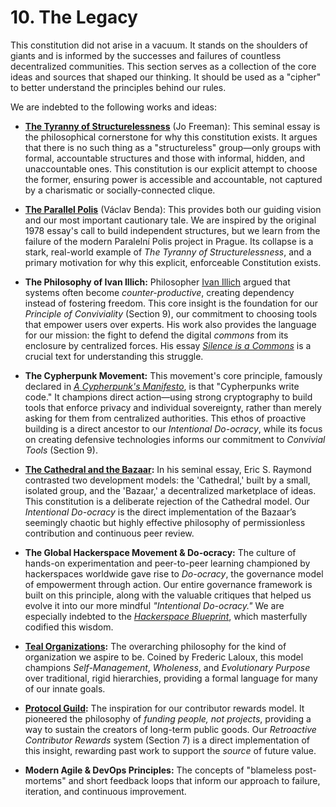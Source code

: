 # 10. The Legacy

This constitution did not arise in a vacuum. It stands on the shoulders of giants and is informed by the successes and failures of countless decentralized communities. This section serves as a collection of the core ideas and sources that shaped our thinking. It should be used as a "cipher" to better understand the principles behind our rules.

We are indebted to the following works and ideas:

* **[The Tyranny of Structurelessness](https://www.jofreeman.com/joreen/tyranny.htm)** (Jo Freeman): This seminal essay is the philosophical cornerstone for why this constitution exists. It argues that there is no such thing as a "structureless" group—only groups with formal, accountable structures and those with informal, hidden, and unaccountable ones. This constitution is our explicit attempt to choose the former, ensuring power is accessible and accountable, not captured by a charismatic or socially-connected clique.

* **[The Parallel Polis](https://parallelpolis.info/t/paralelni-polis-essay)** (Václav Benda): This provides both our guiding vision and our most important cautionary tale. We are inspired by the original 1978 essay's call to build independent structures, but we learn from the failure of the modern Paralelní Polis project in Prague. Its collapse is a stark, real-world example of *The Tyranny of Structurelessness*, and a primary motivation for why this explicit, enforceable Constitution exists.

* **The Philosophy of Ivan Illich:** Philosopher [Ivan Illich](https://en.wikipedia.org/wiki/Ivan_Illich) argued that systems often become *counter-productive*, creating dependency instead of fostering freedom. This core insight is the foundation for our *Principle of Conviviality* (Section 9), our commitment to choosing tools that empower users over experts. His work also provides the language for our mission: the fight to defend the digital *commons* from its enclosure by centralized forces. His essay *[Silence is a Commons](https://www.inist.org/library/1982-03-21.Illich.Silence%20is%20a%20Commons.pdf)* is a crucial text for understanding this struggle.

* **The Cypherpunk Movement:** This movement's core principle, famously declared in *[A Cypherpunk's Manifesto](https://nakamotoinstitute.org/library/cypherpunk-manifesto/)*, is that "Cypherpunks write code." It champions direct action—using strong cryptography to build tools that enforce privacy and individual sovereignty, rather than merely asking for them from centralized authorities. This ethos of proactive building is a direct ancestor to our *Intentional Do-ocracy*, while its focus on creating defensive technologies informs our commitment to *Convivial Tools* (Section 9).

* **[The Cathedral and the Bazaar](http://www.catb.org/~esr/writings/cathedral-bazaar/):** In his seminal essay, Eric S. Raymond contrasted two development models: the 'Cathedral,' built by a small, isolated group, and the 'Bazaar,' a decentralized marketplace of ideas. This constitution is a deliberate rejection of the Cathedral model. Our *Intentional Do-ocracy* is the direct implementation of the Bazaar’s seemingly chaotic but highly effective philosophy of permissionless contribution and continuous peer review.

* **The Global Hackerspace Movement & Do-ocracy:** The culture of hands-on experimentation and peer-to-peer learning championed by hackerspaces worldwide gave rise to *Do-ocracy*, the governance model of empowerment through action. Our entire governance framework is built on this principle, along with the valuable critiques that helped us evolve it into our more mindful *"Intentional Do-ocracy."* We are especially indebted to the *[Hackerspace Blueprint](https://hackerspace.design/)*, which masterfully codified this wisdom.

* **[Teal Organizations](https://www.youtube.com/watch?v=gcS04BI2sbk):**  The overarching philosophy for the kind of organization we aspire to be. Coined by Frederic Laloux, this model champions *Self-Management*, *Wholeness*, and *Evolutionary Purpose* over traditional, rigid hierarchies, providing a formal language for many of our innate goals.

* **[Protocol Guild](https://protocol-guild.readthedocs.io/en/latest/):** The inspiration for our contributor rewards model. It pioneered the philosophy of *funding people, not projects*, providing a way to sustain the creators of long-term public goods. Our *Retroactive Contributor Rewards* system (Section 7) is a direct implementation of this insight, rewarding past work to support the *source* of future value.

* **Modern Agile & DevOps Principles:** The concepts of "blameless post-mortems" and short feedback loops that inform our approach to failure, iteration, and continuous improvement.